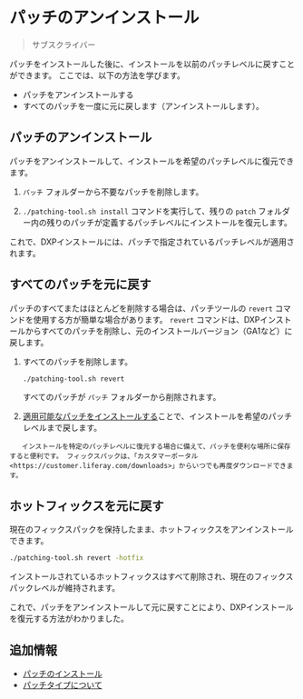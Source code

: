 # パッチのアンインストール

> サブスクライバー

パッチをインストールした後に、インストールを以前のパッチレベルに戻すことができます。 ここでは、以下の方法を学びます。

* パッチをアンインストールする
* すべてのパッチを一度に元に戻します（アンインストールします）。

<a name="uninstalling-a-patch" />

## パッチのアンインストール

パッチをアンインストールして、インストールを希望のパッチレベルに復元できます。

1. `パッチ` フォルダーから不要なパッチを削除します。

1. `./patching-tool.sh install` コマンドを実行して、残りの `patch` フォルダー内の残りのパッチが定義するパッチレベルにインストールを復元します。

これで、DXPインストールには、パッチで指定されているパッチレベルが適用されます。

<a name="reverting-all-patches" />

## すべてのパッチを元に戻す

パッチのすべてまたはほとんどを削除する場合は、パッチツールの `revert` コマンドを使用する方が簡単な場合があります。 `revert` コマンドは、DXPインストールからすべてのパッチを削除し、元のインストールバージョン（GA1など）に戻します。

1. すべてのパッチを削除します。

    ```bash
    ./patching-tool.sh revert
    ```

    すべてのパッチが `パッチ` フォルダーから削除されます。

1. [適用可能なパッチをインストールする](./installing-patches.md)ことで、インストールを希望のパッチレベルまで戻します。

```tip::
   インストールを特定のパッチレベルに復元する場合に備えて、パッチを便利な場所に保存すると便利です。 フィックスパックは、「カスタマーポータル<https://customer.liferay.com/downloads>」からいつでも再度ダウンロードできます。
```

<a name="reverting-a-hotfix" />

## ホットフィックスを元に戻す

現在のフィックスパックを保持したまま、ホットフィックスをアンインストールできます。

```bash
./patching-tool.sh revert -hotfix
```

インストールされているホットフィックスはすべて削除され、現在のフィックスパックレベルが維持されます。

これで、パッチをアンインストールして元に戻すことにより、DXPインストールを復元する方法がわかりました。

<a name="additional-information" />

## 追加情報

* [パッチのインストール](./installing-patches.md)
* [パッチタイプについて](./understanding-patch-types.md)
